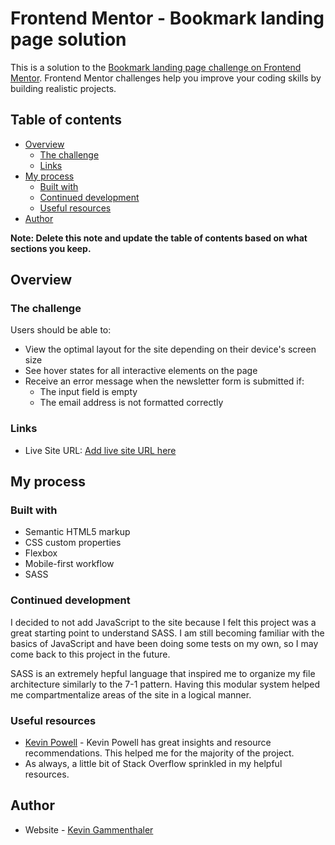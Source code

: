 # Frontend Mentor - Bookmark landing page solution

This is a solution to the [Bookmark landing page challenge on Frontend Mentor](https://www.frontendmentor.io/challenges/bookmark-landing-page-5d0b588a9edda32581d29158). Frontend Mentor challenges help you improve your coding skills by building realistic projects.

## Table of contents

- [Overview](#overview)
  - [The challenge](#the-challenge)
  - [Links](#links)
- [My process](#my-process)
  - [Built with](#built-with)
  - [Continued development](#continued-development)
  - [Useful resources](#useful-resources)
- [Author](#author)

**Note: Delete this note and update the table of contents based on what sections you keep.**

## Overview

### The challenge

Users should be able to:

- View the optimal layout for the site depending on their device's screen size
- See hover states for all interactive elements on the page
- Receive an error message when the newsletter form is submitted if:
  - The input field is empty
  - The email address is not formatted correctly

### Links

- Live Site URL: [Add live site URL here](https://bookmark-landing-page-master-kappa.vercel.app/)

## My process

### Built with

- Semantic HTML5 markup
- CSS custom properties
- Flexbox
- Mobile-first workflow
- SASS

### Continued development

I decided to not add JavaScript to the site because I felt this project was a great starting point to understand SASS. I am still becoming familiar with the basics of JavaScript and have been doing some tests on my own, so I may come back to this project in the future.

SASS is an extremely hepful language that inspired me to organize my file architecture similarly to the 7-1 pattern. Having this modular system helped me compartmentalize areas of the site in a logical manner.

### Useful resources

- [Kevin Powell](https://www.youtube.com/channel/UCJZv4d5rbIKd4QHMPkcABCw) - Kevin Powell has great insights and resource recommendations. This helped me for the majority of the project.
- As always, a little bit of Stack Overflow sprinkled in my helpful resources.

## Author

- Website - [Kevin Gammenthaler](https://www.your-site.com)
